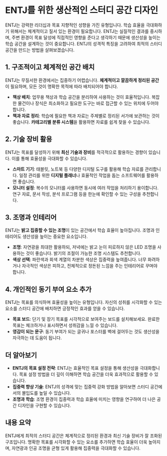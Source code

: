 # ENTJ를 위한 생산적인 스터디 공간 디자인

ENTJ는 강력한 리더십과 목표 지향적인 성향을 가진 유형입니다. 학습 효율을 극대화하기 위해서는 체계적이고 질서 있는 환경이 필요합니다. ENTJ는 실질적인 결과를 중시하며, 주변 환경이 목표 달성에 직접적인 영향을 준다고 생각하기 때문에 생산성을 높이는 학습 공간을 설계하는 것이 중요합니다. ENTJ의 성격적 특징을 고려하여 최적의 스터디 공간을 만드는 방법을 살펴보겠습니다.

## 1. 구조적이고 체계적인 공간 배치

ENTJ는 무질서한 환경에서는 집중하기 어렵습니다. **체계적이고 깔끔하게 정리된 공간**이 필요하며, 모든 것이 명확한 목적에 따라 배치되어야 합니다.

- **책상 배치**: 업무용 책상과 학습 공간을 분리하여 사용하는 것이 효율적입니다. 복잡한 물건이나 장식은 최소화하고 필요한 도구는 바로 접근할 수 있는 위치에 두어야 합니다.
- **책과 자료 정리**: 학습에 필요한 책과 자료는 주제별로 정리된 서가에 보관하는 것이 좋습니다. **카테고리별 분류 시스템**을 활용하면 자료를 쉽게 찾을 수 있습니다.

## 2. 기술 장비 활용

ENTJ는 목표를 달성하기 위해 **최신 기술과 장비**를 적극적으로 활용하는 경향이 있습니다. 이를 통해 효율성을 극대화할 수 있습니다.

- **스마트 기기**: 태블릿, 노트북 등 다양한 디지털 도구를 활용해 학습 자료를 관리합니다. 일정 관리를 위한 **디지털 플래너**나 효율적인 작업을 돕는 소프트웨어를 활용하면 좋습니다.
- **모니터 설정**: 복수의 모니터를 사용하면 동시에 여러 작업을 처리하기 용이합니다. 연구 자료, 문서 작성, 분석 프로그램 등을 한눈에 확인할 수 있는 구성을 추천합니다.

## 3. 조명과 인테리어

ENTJ는 **밝고 집중할 수 있는 조명**이 있는 공간에서 학습 효율이 높아집니다. 조명과 인테리어도 생산성을 높이는 중요한 요소입니다.

- **조명**: 자연광을 최대한 활용하되, 저녁에는 밝고 눈이 피로하지 않은 LED 조명을 사용하는 것이 좋습니다. 밝기의 조절이 가능한 조명 시스템도 추천합니다.
- **색상 선택**: 파란색과 회색 계열의 차분한 색상은 집중력을 높여줍니다. 너무 화려하거나 자극적인 색상은 피하고, 전체적으로 정돈된 느낌을 주는 인테리어로 꾸며야 합니다.

## 4. 개인적인 동기 부여 요소 추가

ENTJ는 목표를 의식하며 효율성을 높이는 유형입니다. 자신의 성취를 시각화할 수 있는 요소를 스터디 공간에 배치하면 긍정적인 효과를 얻을 수 있습니다.

- **목표 보드**: 단기 및 장기 목표를 시각적으로 보여주는 보드를 설치해보세요. 완료한 목표는 체크하거나 표시하면서 성취감을 느낄 수 있습니다.
- **영감이 되는 문구**: 동기 부여가 되는 글귀나 포스터를 벽에 걸어두는 것도 생산성을 자극하는 데 도움이 됩니다.

## 더 알아보기

- **ENTJ의 목표 설정 전략**: ENTJ는 효율적인 목표 설정을 통해 생산성을 극대화합니다. 목표 설정 방법을 더 깊이 이해하면 학습 공간을 더욱 효과적으로 활용할 수 있습니다.
- **집중력 향상 기술**: ENTJ의 성격에 맞는 집중력 강화 방법을 알아보면 스터디 공간에서의 몰입도를 높일 수 있습니다.
- **조명과 학습**: 조명 환경이 집중력과 학습 효율에 미치는 영향을 연구하여 더 나은 공간 디자인을 구현할 수 있습니다.

## 내용 요약

ENTJ에게 최적의 스터디 공간은 체계적으로 정리된 환경과 최신 기술 장비가 잘 조화된 구조입니다. 명확한 목표를 시각화할 수 있는 요소를 추가하면 학습 효율이 더욱 높아지며, 자연광과 인공 조명을 균형 있게 활용해 집중력을 극대화할 수 있습니다.